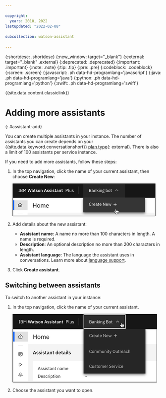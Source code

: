 ```yaml
---

copyright:
  years: 2018, 2022
lastupdated: "2022-02-08"

subcollection: watson-assistant

---
```


{:shortdesc: .shortdesc}
{:new_window: target="_blank"}
{:external: target="_blank" .external}
{:deprecated: .deprecated}
{:important: .important}
{:note: .note}
{:tip: .tip}
{:pre: .pre}
{:codeblock: .codeblock}
{:screen: .screen}
{:javascript: .ph data-hd-programlang='javascript'}
{:java: .ph data-hd-programlang='java'}
{:python: .ph data-hd-programlang='python'}
{:swift: .ph data-hd-programlang='swift'}

{{site.data.content.classiclink}}

# Adding more assistants
{: #assistant-add}

You can create multiple assistants in your instance. The number of assistants you can create depends on your {{site.data.keyword.conversationshort}} [plan type](https://www.ibm.com/products/watson-assistant/pricing/){: external}. There is also a limit of 100 assistants per service instance.

If you need to add more assistants, follow these steps:

1.  In the top navigation, click the name of your current assistant, then choose **Create New**:

    ![Create new](images/assistant-add-create-new.png)

1.  Add details about the new assistant:

    - **Assistant name**: A name no more than 100 characters in length. A name is required.
    - **Description**: An optional description no more than 200 characters in length.
    - **Assistant language**: The language the assistant uses in conversations. Learn more about [language support](/docs/watson-assistant?topic=watson-assistant-admin-language-support).

1.  Click **Create assistant**.

## Switching between assistants

To switch to another assistant in your instance:

1.  In the top navigation, click the name of your current assistant.

    ![Switch assistants](images/assistant-add-switch.png)

1.  Choose the assistant you want to open.
